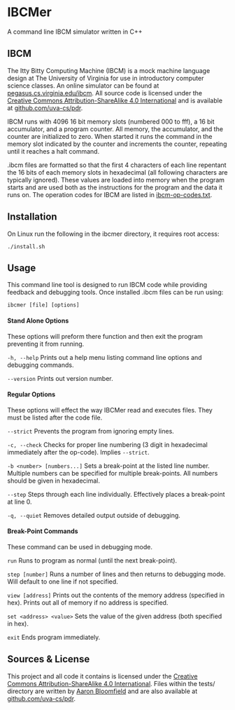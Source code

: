 # IBCMer
A command line IBCM simulator written in C++


## IBCM
The Itty Bitty Computing Machine (IBCM) is a mock machine language design at The University of Virginia for use in introductory computer science classes. An online simulator can be found at [pegasus.cs.virginia.edu/ibcm](http://pegasus.cs.virginia.edu/ibcm/index.html). All source code is licensed under the [Creative Commons Attribution-ShareAlike 4.0 International](http://creativecommons.org/licenses/by-sa/4.0/) and is available at [github.com/uva-cs/pdr](https://github.com/uva-cs/pdr/tree/master/ibcm).

IBCM runs with 4096 16 bit memory slots (numbered 000 to fff), a 16 bit accumulator, and a program counter. All memory, the accumulator, and the counter are initialized to zero. When started it runs the command in the memory slot indicated by the counter and increments the counter, repeating until it reaches a halt command.

.ibcm files are formatted so that the first 4 characters of each line repentant the 16 bits of each memory slots in hexadecimal (all following characters are typically ignored). These values are loaded into memory when the program starts and are used both as the instructions for the program and the data it runs on. The operation codes for IBCM are listed in [ibcm-op-codes.txt](ibcm-op-codes.txt).


## Installation
On Linux run the following in the ibcmer directory, it requires root access:

	./install.sh


## Usage
This command line tool is designed to run IBCM code while providing feedback and debugging tools. Once installed .ibcm files can be run using:

	ibcmer [file] [options]

#### Stand Alone Options
These options will preform there function and then exit the program preventing it from running.

`-h, --help`
Prints out a help menu listing command line options and debugging commands.

`--version`
Prints out version number.

#### Regular Options
These options will effect the way IBCMer read and executes files. They must be listed after the code file.

`--strict`
Prevents the program from ignoring empty lines.

`-c, --check`
Checks for proper line numbering (3 digit in hexadecimal immediately after the op-code). Implies `--strict`.

`-b <number> [numbers...]`
Sets a break-point at the listed line number. Multiple numbers can be specified for multiple break-points. All numbers should be given in hexadecimal.

`--step`
Steps through each line individually. Effectively places a break-point at line 0.

`-q, --quiet`
Removes detailed output outside of debugging.

#### Break-Point Commands
These command can be used in debugging mode.

`run`
Runs to program as normal (until the next break-point).

`step [number]`
Runs a number of lines and then returns to debugging mode. Will default to one line if not specified.

`view [address]`
Prints out the contents of the memory address (specified in hex). Prints out all of memory if no address is specified.

`set <address> <value>`
Sets the value of the given address (both specified in hex).

`exit`
Ends program immediately.

## Sources & License
This project and all code it contains is licensed under the [Creative Commons Attribution-ShareAlike 4.0 International](http://creativecommons.org/licenses/by-sa/4.0/). Files within the tests/ directory are written by [Aaron Bloomfield](https://github.com/aaronbloomfield) and are also available at [github.com/uva-cs/pdr](https://github.com/uva-cs/pdr/tree/master/ibcm).

